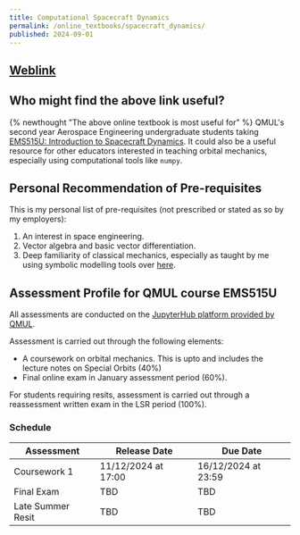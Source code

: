 ```yaml
---
title: Computational Spacecraft Dynamics
permalink: /online_textbooks/spacecraft_dynamics/
published: 2024-09-01
---
```

## [Weblink](http://angadhn.com/SpacecraftDynamics)

## Who might find the above link useful?
{% newthought "The above online textbook is most useful for" %} QMUL's second year Aerospace Engineering undergraduate students taking
[EMS515U: Introduction to Spacecraft Dynamics](https://www.qmul.ac.uk/modules/items/ems515u-introduction-to-spacecraft-dynamics.html).
It could also be a useful resource for other educators interested in teaching orbital mechanics, especially using computational
tools like `numpy`.

## Personal Recommendation of Pre-requisites
This is my personal list of pre-requisites (not prescribed or stated as so by my employers):
1. An interest in space engineering.
2. Vector algebra and basic vector differentiation.
3. Deep familiarity of classical mechanics, especially as taught by me using symbolic modelling tools over [here](https://www.angadhn.com/ComputationalDynamics).

## Assessment Profile for QMUL course EMS515U
All assessments are conducted on the [JupyterHub platform provided by QMUL](http://hub.comp-teach.qmul.ac.uk).

Assessment is carried out through the following elements:
- A coursework on orbital mechanics. This is upto and includes the lecture notes on Special Orbits (40%)
- Final online exam in January assessment period (60%).

For students requiring resits, assessment is carried out through a reassessment written exam
in the LSR period (100%).

### Schedule

| Assessment        | Release Date        | Due Date            |
| ----------------- | ------------------- | ------------------- |
| Coursework 1      | 11/12/2024 at 17:00 | 16/12/2024 at 23:59 |
| Final Exam        | TBD                 | TBD                 |
| Late Summer Resit | TBD                 | TBD                 |


